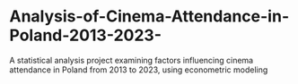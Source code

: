 # Analysis-of-Cinema-Attendance-in-Poland-2013-2023-
A statistical analysis project examining factors influencing cinema attendance in Poland from 2013 to 2023, using econometric modeling
